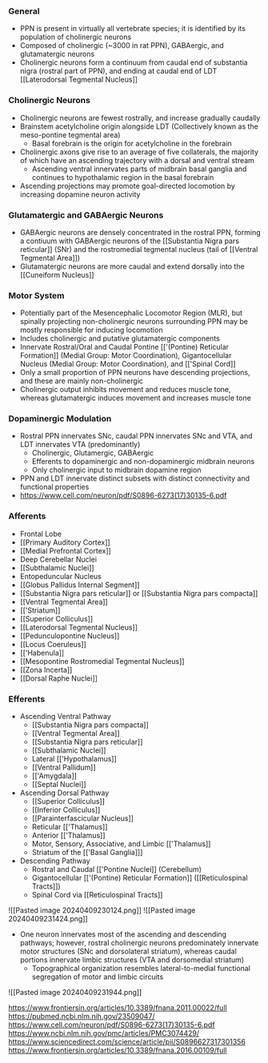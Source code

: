 ### General
- PPN is present in virtually all vertebrate species; it is identified by its population of cholinergic neurons
- Composed of cholinergic (~3000 in rat PPN), GABAergic, and glutamatergic neurons
- Cholinergic neurons form a continuum from caudal end of substantia nigra (rostral part of PPN), and ending at caudal end of LDT [[Laterodorsal Tegmental Nucleus]]
### Cholinergic Neurons
- Cholinergic neurons are fewest rostrally, and increase gradually caudally
- Brainstem acetylcholine origin alongside LDT (Collectively known as the meso-pontine tegmental area)
	- Basal forebrain is the origin for acetylcholine in the forebrain
- Cholinergic axons give rise to an average of five collaterals, the majority of which have an ascending trajectory with a dorsal and ventral stream
	- Ascending ventral innervates parts of midbrain basal ganglia and continues to hypothalamic region in the basal forebrain
- Ascending projections may promote goal-directed locomotion by increasing dopamine neuron activity
### Glutamatergic and GABAergic Neurons
- GABAergic neurons are densely concentrated in the rostral PPN, forming a contiuum with GABAergic neurons of the [[Substantia Nigra pars reticular]] (SNr) and the rostromedial tegmental nucleus (tail of [[Ventral Tegmental Area]])
- Glutamatergic neurons are more caudal and extend dorsally into the [[Cuneiform Nucleus]]
### Motor System
- Potentially part of the Mesencephalic Locomotor Region (MLR), but spinally projecting non-cholinergic neurons surrounding PPN may be mostly responsible for inducing locomotion
- Includes cholinergic and putative glutamatergic components
- Innervate Rostral/Oral and Caudal Pontine [['(Pontine) Reticular Formation]] (Medial Group: Motor Coordination), Gigantocellular Nucleus (Medial Group: Motor Coordination), and [['Spinal Cord]]
- Only a small proportion of PPN neurons have descending projections, and these are mainly non-cholinergic
- Cholinergic output inhibits movement and reduces muscle tone, whereas glutamatergic induces movement and increases muscle tone
### Dopaminergic Modulation
- Rostral PPN innervates SNc, caudal PPN innervates SNc and VTA, and LDT innervates VTA (predominantly)
	- Cholinergic, Glutamergic, GABAergic
	- Efferents to dopaminergic and non-dopaminergic midbrain neurons
	- Only cholinergic input to midbrain dopamine region
- PPN and LDT innervate distinct subsets with distinct connectivity and functional properties
- https://www.cell.com/neuron/pdf/S0896-6273(17)30135-6.pdf
### Afferents
- Frontal Lobe
- [[Primary Auditory Cortex]]
- [[Medial Prefrontal Cortex]]
- Deep Cerebellar Nuclei
- [[Subthalamic Nuclei]]
- Entopeduncular Nucleus
- [[Globus Pallidus Internal Segment]]
- [[Substantia Nigra pars reticular]] or [[Substantia Nigra pars compacta]]
- [[Ventral Tegmental Area]]
- [['Striatum]]
- [[Superior Colliculus]]
- [[Laterodorsal Tegmental Nucleus]]
- [[Pedunculopontine Nucleus]]
- [[Locus Coeruleus]]
- [['Habenula]]
- [[Mesopontine Rostromedial Tegmental Nucleus]]
- [[Zona Incerta]]
- [[Dorsal Raphe Nuclei]]
### Efferents
- Ascending Ventral Pathway
	- [[Substantia Nigra pars compacta]]
	- [[Ventral Tegmental Area]]
	- [[Substantia Nigra pars reticular]]
	- [[Subthalamic Nuclei]]
	- Lateral [['Hypothalamus]]
	- [[Ventral Pallidum]]
	- [['Amygdala]]
	- [[Septal Nuclei]]
- Ascending Dorsal Pathway
	- [[Superior Colliculus]]
	- [[Inferior Colliculus]]
	- [[Parainterfascicular Nucleus]]
	- Reticular [['Thalamus]]
	- Anterior [['Thalamus]]
	- Motor, Sensory, Associative, and Limbic [['Thalamus]]
	- Striatum of the [['Basal Ganglia]]]
- Descending Pathway
	- Rostral and Caudal [['Pontine Nuclei]] (Cerebellum)
	- Gigantocellular [['(Pontine) Reticular Formation]] ([[Reticulospinal Tracts]])
	- Spinal Cord via [[Reticulospinal Tracts]]


![[Pasted image 20240409230124.png]]
![[Pasted image 20240409231424.png]]
- One neuron innervates most of the ascending and descending pathways; however, rostral cholinergic neurons predominately innervate motor structures (SNc and dorsolateral striatum), whereas caudal portions innervate limbic structures (VTA and dorsomedial striatum)
	- Topographical organization resembles lateral-to-medial functional segregation of motor and limbic circuits

![[Pasted image 20240409231944.png]]



https://www.frontiersin.org/articles/10.3389/fnana.2011.00022/full
https://pubmed.ncbi.nlm.nih.gov/23509047/
https://www.cell.com/neuron/pdf/S0896-6273(17)30135-6.pdf
https://www.ncbi.nlm.nih.gov/pmc/articles/PMC3074429/
https://www.sciencedirect.com/science/article/pii/S0896627317301356
https://www.frontiersin.org/articles/10.3389/fnana.2016.00109/full 